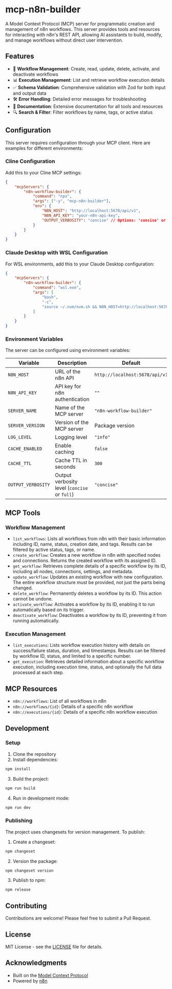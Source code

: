 # mcp-n8n-builder

A Model Context Protocol (MCP) server for programmatic creation and
management of n8n workflows. This server provides tools and resources
for interacting with n8n's REST API, allowing AI assistants to build,
modify, and manage workflows without direct user intervention.

## Features

- 🔄 **Workflow Management**: Create, read, update, delete, activate,
  and deactivate workflows
- 📊 **Execution Management**: List and retrieve workflow execution
  details
- ✅ **Schema Validation**: Comprehensive validation with Zod for both
  input and output data
- 🛠️ **Error Handling**: Detailed error messages for troubleshooting
- 📝 **Documentation**: Extensive documentation for all tools and
  resources
- 🔍 **Search & Filter**: Filter workflows by name, tags, or active
  status

## Configuration

This server requires configuration through your MCP client. Here are
examples for different environments:

### Cline Configuration

Add this to your Cline MCP settings:

```json
{
	"mcpServers": {
		"n8n-workflow-builder": {
			"command": "npx",
			"args": ["-y", "mcp-n8n-builder"],
			"env": {
				"N8N_HOST": "http://localhost:5678/api/v1",
				"N8N_API_KEY": "your-n8n-api-key",
				"OUTPUT_VERBOSITY": "concise" // Options: 'concise' or 'full'
			}
		}
	}
}
```

### Claude Desktop with WSL Configuration

For WSL environments, add this to your Claude Desktop configuration:

```json
{
	"mcpServers": {
		"n8n-workflow-builder": {
			"command": "wsl.exe",
			"args": [
				"bash",
				"-c",
				"source ~/.nvm/nvm.sh && N8N_HOST=http://localhost:5678/api/v1 N8N_API_KEY=your-n8n-api-key OUTPUT_VERBOSITY=concise /home/username/.nvm/versions/node/v20.12.1/bin/npx mcp-n8n-builder"
			]
		}
	}
}
```

### Environment Variables

The server can be configured using environment variables:

| Variable           | Description                                  | Default                        |
| ------------------ | -------------------------------------------- | ------------------------------ |
| `N8N_HOST`         | URL of the n8n API                           | `http://localhost:5678/api/v1` |
| `N8N_API_KEY`      | API key for n8n authentication               | `""`                           |
| `SERVER_NAME`      | Name of the MCP server                       | `"n8n-workflow-builder"`       |
| `SERVER_VERSION`   | Version of the MCP server                    | Package version                |
| `LOG_LEVEL`        | Logging level                                | `"info"`                       |
| `CACHE_ENABLED`    | Enable caching                               | `false`                        |
| `CACHE_TTL`        | Cache TTL in seconds                         | `300`                          |
| `OUTPUT_VERBOSITY` | Output verbosity level (`concise` or `full`) | `"concise"`                    |

## MCP Tools

### Workflow Management

- `list_workflows`: Lists all workflows from n8n with their basic
  information including ID, name, status, creation date, and tags.
  Results can be filtered by active status, tags, or name.
- `create_workflow`: Creates a new workflow in n8n with specified
  nodes and connections. Returns the created workflow with its
  assigned ID.
- `get_workflow`: Retrieves complete details of a specific workflow by
  its ID, including all nodes, connections, settings, and metadata.
- `update_workflow`: Updates an existing workflow with new
  configuration. The entire workflow structure must be provided, not
  just the parts being changed.
- `delete_workflow`: Permanently deletes a workflow by its ID. This
  action cannot be undone.
- `activate_workflow`: Activates a workflow by its ID, enabling it to
  run automatically based on its trigger.
- `deactivate_workflow`: Deactivates a workflow by its ID, preventing
  it from running automatically.

### Execution Management

- `list_executions`: Lists workflow execution history with details on
  success/failure status, duration, and timestamps. Results can be
  filtered by workflow ID, status, and limited to a specific number.
- `get_execution`: Retrieves detailed information about a specific
  workflow execution, including execution time, status, and optionally
  the full data processed at each step.

## MCP Resources

- `n8n://workflows`: List of all workflows in n8n
- `n8n://workflows/{id}`: Details of a specific n8n workflow
- `n8n://executions/{id}`: Details of a specific n8n workflow
  execution

## Development

### Setup

1. Clone the repository
2. Install dependencies:

```bash
npm install
```

3. Build the project:

```bash
npm run build
```

4. Run in development mode:

```bash
npm run dev
```

### Publishing

The project uses changesets for version management. To publish:

1. Create a changeset:

```bash
npm changeset
```

2. Version the package:

```bash
npm changeset version
```

3. Publish to npm:

```bash
npm release
```

## Contributing

Contributions are welcome! Please feel free to submit a Pull Request.

## License

MIT License - see the [LICENSE](LICENSE) file for details.

## Acknowledgments

- Built on the
  [Model Context Protocol](https://github.com/modelcontextprotocol)
- Powered by [n8n](https://n8n.io/)
